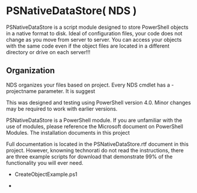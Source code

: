 # PSNativeDataStore( NDS )
PSNativeDataStore is a script module designed to store PowerShell objects in a native format to disk.  Ideal of configuration files, your code does not change as you move from server to server.  You can access your objects with the same code even if the object files are located in a different directory or drive on each server!!!

## Organization
NDS organizes your files based on project.  Every NDS cmdlet has a -projectname parameter. It is suggest

This was designed and testing using PowerShell version 4.0.  Minor changes may be required to work with earlier versions.

PSNativeDataStore is a PowerShell module. If you are unfamiliar with the use of modules, please reference the Microsoft document on PowerShell Modules.  The installation documents in this project 

Full documentation is located in the PSNativeDataStore.rtf document in this project.
However, knowning technorati do not read the instructions, there are three example scripts for download that demonstrate 99% of the functionality you will ever need.

  - CreateObjectExample.ps1
      
  - 
